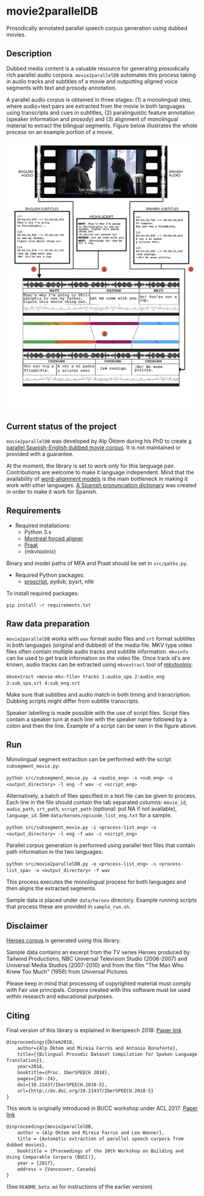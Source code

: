 # movie2parallelDB 
Prosodically annotated parallel speech corpus generation using dubbed movies. 

## Description 
Dubbed media content is a valuable resource for generating prosodically rich parallel audio corpora. `movie2parallelDB` automates this process taking in audio tracks and subtitles of a movie and outputting aligned voice segments with text and prosody annotation. 

A parallel audio corpus is obtained in three stages: (1) a monolingual step, where audio+text pairs are extracted from the movie in both languages using transcripts and cues in subtitles, (2) paralinguistic feature annotation (speaker information and prosody) and (3) alignment of monolingual material to extract the bilingual segments. Figure below illustrates the whole process on an example portion of a movie.

<p align="center"><img src="https://raw.githubusercontent.com/alpoktem/movie2parallelDB/master/img/movie2parallelDB-example_pipeline.png" width="500"></p>

## Current status of the project

`movie2parallelDB` was developed by Alp Öktem during his PhD to create [a parallel Spanish-English dubbed movie corpus](https://repositori.upf.edu/handle/10230/35572). It is not maintained or provided with a guarantee.  

At the moment, the library is set to work only for this language pair. Contributions are welcome to make it language independent. Mind that the availability of [word-alignment models](https://montreal-forced-aligner.readthedocs.io/en/latest/pretrained_models.html) is the main bottleneck in making it work with other languages. [A Spanish pronunciation dictionary](https://raw.githubusercontent.com/TalnUPF/phonetic_lexica/master/es/es_lexicon-gpA.txt) was created in order to make it work for Spanish.

## Requirements

* Required installations:
	- Python 3.x
	- [Montreal forced aligner](https://montreal-forced-aligner.readthedocs.io/en/latest/installation.html)
	- [Praat](http://www.fon.hum.uva.nl/praat/)
	- (mkvtoolnix)

Binary and model paths of MFA and Praat should be set in `src/paths.py`.

* Required Python packages:
	- [proscript](https://github.com/alpoktem/proscript), pydub, pysrt, nltk

To install required packages:

```
pip install -r requirements.txt
```

## Raw data preparation

`movie2parallelDB` works with `wav` format audio files and `srt` format subtitles in both languages (original and dubbed) of the media file. MKV type video files often contain multiple audio tracks and subtitle information. `mkvinfo` can be used to get track information on the video file. Once track id's are known, audio tracks can be extracted using `mkvextract` tool of [mkvtoolnix](https://mkvtoolnix.download/): 

`mkvextract <movie-mkv-file> tracks 1:audio_spa 2:audio_eng 3:sub_spa.srt 4:sub_eng.srt` 

Make sure that subtitles and audio match in both timing and transcription. Dubbing scripts might differ from subtitle transcripts. 

Speaker labelling is made possible with the use of script files. Script files contain a speaker turn at each line with the speaker name followed by a colon and then the line. Example of a script can be seen in the figure above. 

## Run

Monolingual segment extraction can be performed with the script `subsegment_movie.py`:

`python src/subsegment_movie.py -a <audio_eng> -s <sub_eng> -o <output_directory> -l eng -f wav -c <script_eng>`

Alternatively, a batch of files specified in a text file can be given to process. Each line in the file should contain the tab separated columns: `movie_id`, `audio_path`, `srt_path`, `script_path` (optional: put NA if not available), `language_id`. See `data/heroes/episode_list_eng.txt` for a sample.

`python src/subsegment_movie.py -i <process-list_eng> -o <output_directory> -l eng -f wav -c <script_eng>`

Parallel corpus generation is performed using parallel text files that contain path information in the two languages:

`python src/movie2parallelDB.py -e <process-list_eng> -s <process-list_spa> -o <output_directory> -f wav`

This process executes the monolingual process for both languages and then aligns the extracted segments. 

Sample data is placed under `data/heroes` directory. Example running scripts that process these are provided in `sample_run.sh`.

## Disclaimer

[Heroes corpus](https://repositori.upf.edu/handle/10230/35572) is generated using this library. 

Sample data contains an excerpt from the TV series Heroes produced by Tailwind Productions, NBC Universal Television Studio (2006-2007) and Universal Media Studios (2007-2010) and from the film "The Man Who Knew Too Much" (1956) from Universal Pictures. 

Please keep in mind that processing of copyrighted material must comply with Fair use principals. Corpora created with this software must be used within research and educational purposes. 

## Citing

Final version of this library is explained in Iberspeech 2018: [Paper link](https://www.isca-speech.org/archive/IberSPEECH_2018/abstracts/IberS18_P1-1_Oktem.html)
	
	@inproceedings{Öktem2018,
		author={Alp Öktem and Mireia Farrús and Antonio Bonafonte},
		title={{Bilingual Prosodic Dataset Compilation for Spoken Language Translation}},
		year=2018,
		booktitle={Proc. IberSPEECH 2018},
		pages={20--24},
		doi={10.21437/IberSPEECH.2018-5},
		url={http://dx.doi.org/10.21437/IberSPEECH.2018-5}	
	}

This work is originally introduced in BUCC workshop under ACL 2017: [Paper link](https://repositori.upf.edu/handle/10230/32716)

	@inproceedings{movie2parallelDB,
		author = {Alp Oktem and Mireia Farrus and Leo Wanner},
		title = {Automatic extraction of parallel speech corpora from dubbed movies},
		booktitle = {Proceedings of the 10th Workshop on Building and Using Comparable Corpora (BUCC)},
		year = {2017},
		address = {Vancouver, Canada}
	}

(See `README_beta.md` for instructions of the earlier version)
